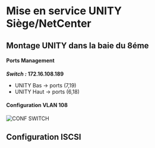 # Mise en service UNITY Siège/NetCenter
## Montage UNITY dans la baie du 8éme
#### Ports Management
***Switch :* 172.16.108.189**
 - UNITY Bas -> ports (7,19)
 - UNITY Haut -> ports (6,18)
 #### Configuration VLAN 108
 ![CONF SWITCH](https://photos.app.goo.gl/fsbZCCR85cty6Zf4A)

## Configuration ISCSI

<!--stackedit_data:
eyJoaXN0b3J5IjpbLTMyNTI5MDA2NF19
-->